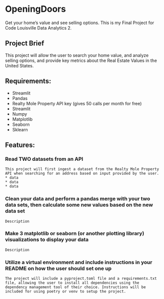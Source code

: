 # OpeningDoors
  Get your home’s value and see selling options. 
  This is my Final Project for Code Louisville Data Analytics 2.

## Project Brief
  This project will allow the user to search your home value, and analyze selling options, and provide key metrics about the Real Estate Values in the United States.

## Requirements:
  * Streamlit
  * Pandas
  * Realty Mole Property API key (gives 50 calls per month for free)
  * Streamlit
  * Numpy
  * Matplotlib
  * Seaborn
  * Sklearn
  

## Features:
  ### Read TWO datasets from an API
    This project will first ingest a dataset from the Realty Mole Property API when searching for an address based on input provided by the user.
    * data
    * data
    * data
  ### Clean your data and perform a pandas merge with your two data sets, then calculate some new values based on the new data set
    Description
  ### Make 3 matplotlib or seaborn (or another plotting library) visualizations to display your data
    Description
  ### Utilize a virtual environment and include instructions in your README on how the user should set one up
    The project will include a pyproject.toml file and a requirements.txt file, allowing the user to install all dependencies using the dependency management tool of their choice. Instructions will be included for using poetry or venv to setup the project.
  
